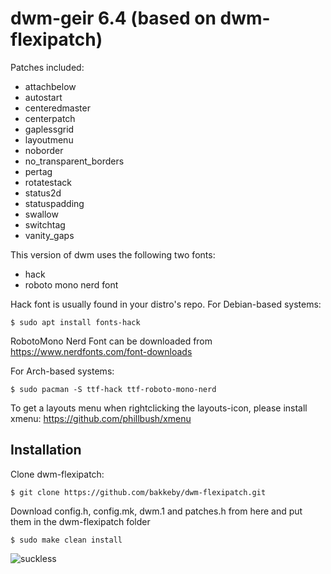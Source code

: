 # dwm-geir 6.4 (based on dwm-flexipatch)

Patches included:

* attachbelow
* autostart
* centeredmaster
* centerpatch
* gaplessgrid
* layoutmenu
* noborder
* no_transparent_borders
* pertag
* rotatestack
* status2d
* statuspadding
* swallow
* switchtag
* vanity_gaps

This version of dwm uses the following two fonts:

* hack
* roboto mono nerd font

Hack font is usually found in your distro's repo. For Debian-based systems:

	$ sudo apt install fonts-hack

RobotoMono Nerd Font can be downloaded from https://www.nerdfonts.com/font-downloads

For Arch-based systems:

	$ sudo pacman -S ttf-hack ttf-roboto-mono-nerd

To get a layouts menu when rightclicking the layouts-icon, please install xmenu: https://github.com/phillbush/xmenu

## Installation

Clone dwm-flexipatch:

	$ git clone https://github.com/bakkeby/dwm-flexipatch.git

Download config.h, config.mk, dwm.1 and patches.h from here and put them in the dwm-flexipatch folder

	$ sudo make clean install


![suckless](https://raw.githubusercontent.com/geirda/Arch/master/suckless/suckless.png)
